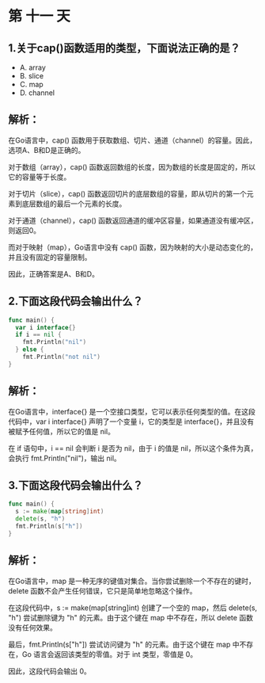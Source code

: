 # 第 十一 天

## 1.关于cap()函数适用的类型，下面说法正确的是？
- A. array
- B. slice
- C. map
- D. channel

## 解析：
在Go语言中，cap() 函数用于获取数组、切片、通道（channel）的容量。因此，选项A、B和D是正确的。

对于数组（array），cap() 函数返回数组的长度，因为数组的长度是固定的，所以它的容量等于长度。

对于切片（slice），cap() 函数返回切片的底层数组的容量，即从切片的第一个元素到底层数组的最后一个元素的长度。

对于通道（channel），cap() 函数返回通道的缓冲区容量，如果通道没有缓冲区，则返回0。

而对于映射（map），Go语言中没有 cap() 函数，因为映射的大小是动态变化的，并且没有固定的容量限制。

因此，正确答案是A、B和D。


## 2.下面这段代码会输出什么？

```go
func main() {
  var i interface{}
  if i == nil {
    fmt.Println("nil")
  } else {
    fmt.Println("not nil")
}
```

## 解析：
在Go语言中，interface{} 是一个空接口类型，它可以表示任何类型的值。在这段代码中，var i interface{} 声明了一个变量 i，它的类型是 interface{}，并且没有被赋予任何值，所以它的值是 nil。

在 if 语句中，i == nil 会判断 i 是否为 nil，由于 i 的值是 nil，所以这个条件为真，会执行 fmt.Println("nil")，输出 nil。

## 3.下面这段代码会输出什么？
```go
func main() {
  s := make(map[string]int)
  delete(s, "h")
  fmt.Println(s["h"])
}
```

## 解析：
在Go语言中，map 是一种无序的键值对集合。当你尝试删除一个不存在的键时，delete 函数不会产生任何错误，它只是简单地忽略这个操作。

在这段代码中，s := make(map[string]int) 创建了一个空的 map，然后 delete(s, "h") 尝试删除键为 "h" 的元素。由于这个键在 map 中不存在，所以 delete 函数没有任何效果。

最后，fmt.Println(s["h"]) 尝试访问键为 "h" 的元素。由于这个键在 map 中不存在，Go 语言会返回该类型的零值。对于 int 类型，零值是 0。

因此，这段代码会输出 0。
